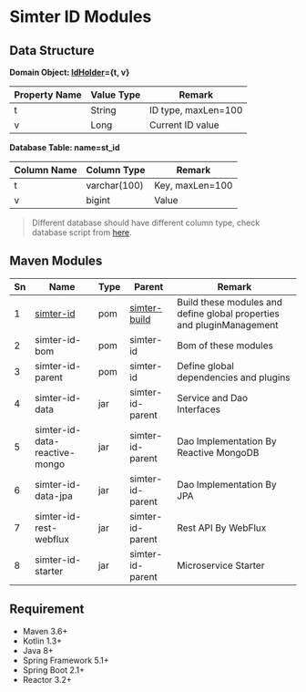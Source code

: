 # Simter ID Modules

## Data Structure

**Domain Object: [IdHolder]={t, v}**

| Property Name | Value Type | Remark              |
|---------------|------------|---------------------|
| t             | String     | ID type, maxLen=100 |
| v             | Long       | Current ID value    |

[IdHolder]: ./simter-id-data/src/main/kotlin/tech/simter/id/po/IdHolder.kt

**Database Table: name=st_id**

| Column Name | Column Type  | Remark          |
|-------------|--------------|-----------------|
| t           | varchar(100) | Key, maxLen=100 |
| v           | bigint       | Value           |

> Different database should have different column type, check database script from [here](./simter-id-data/src/main/resources/tech/simter/id/sql).

## Maven Modules

| Sn | Name                          | Type | Parent                 | Remark
|----|-------------------------------|------|------------------------|--------
| 1  | [simter-id]                   | pom  | [simter-build]         | Build these modules and define global properties and pluginManagement
| 2  | simter-id-bom                 | pom  | simter-id              | Bom of these modules
| 3  | simter-id-parent              | pom  | simter-id              | Define global dependencies and plugins
| 4  | simter-id-data                | jar  | simter-id-parent       | Service and Dao Interfaces
| 5  | simter-id-data-reactive-mongo | jar  | simter-id-parent       | Dao Implementation By Reactive MongoDB
| 6  | simter-id-data-jpa            | jar  | simter-id-parent       | Dao Implementation By JPA
| 7  | simter-id-rest-webflux        | jar  | simter-id-parent       | Rest API By WebFlux
| 8  | simter-id-starter             | jar  | simter-id-parent       | Microservice Starter

## Requirement

- Maven 3.6+
- Kotlin 1.3+
- Java 8+
- Spring Framework 5.1+
- Spring Boot 2.1+
- Reactor 3.2+


[simter-build]: https://github.com/simter/simter-build/tree/master
[simter-id]: https://github.com/simter/simter-id
